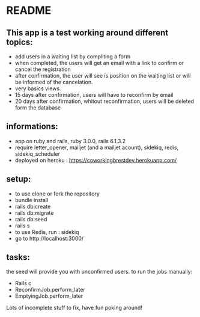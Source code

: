 # README

## This app is a test working around different topics:
- add users in a waiting list by compliting a form
- when completed, the users will get an email with a link to confirm or cancel the registration
- after confirmation, the user will see is position on the waiting list or will be informed of the cancelation.
- very basics views.
- 15 days after confirmation, users will have to reconfirm by email
- 20 days after confirmation, whitout reconfirmation, users will be deleted form the database

## informations:
- app on ruby and rails, ruby 3.0.0, rails 6.1.3.2
- require letter_opener, mailjet (and a mailjet acount), sidekiq, redis, sidekiq_scheduler
- deployed on heroku : https://coworkingbrestdev.herokuapp.com/

## setup:
- to use clone or fork the repository
- bundle install
- rails db:create
- rails db:migrate
- rails db:seed 
- rails s
- to use Redis, run : sidekiq
- go to http://localhost:3000/

## tasks:
the seed will provide you with unconfirmed users. to run the jobs manually:
- Rails c
- ReconfirmJob.perform_later
- EmptyingJob.perform_later

Lots of incomplete stuff to fix, have fun poking around!
